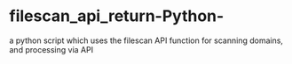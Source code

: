 # filescan_api_return-Python-
a python script which uses the filescan API function for scanning domains, and processing via API
